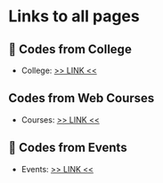 # Links to all pages

## 🌟 Codes from College

- College: [>> LINK <<](./from-college)

## Codes from Web Courses

- Courses: [>> LINK <<](./from-courses)

## 🌟 Codes from Events

- Events: [>> LINK <<](./from-events)
